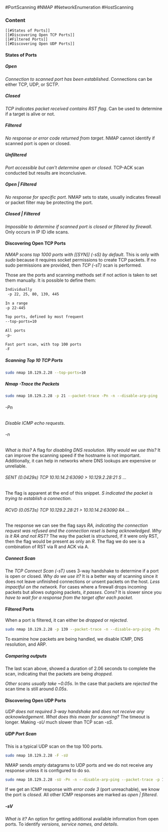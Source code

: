 #PortScanning #NMAP #NetworkEnumeration #HostScanning

### Content
	[[#States of Ports]]
	[[#Discovering Open TCP Ports]]
	[[#Filtered Ports]]
	[[#Discovering Open UDP Ports]]
#### States of Ports
##### Open
*Connection to scanned port has been established*. Connections can be either TCP, UDP, or SCTP.
##### Closed
*TCP indicates packet received contains RST flag*. Can be used to determine if a target is alive or not.
##### Filtered
*No response or error code returned from target*. NMAP cannot identify if scanned port is open or closed.
##### Unfiltered
*Port accessible but can't determine open or closed*. TCP-ACK scan conducted but results are inconclusive.
##### Open | Filtered
*No response for specific port*. NMAP sets to state, usually indicates firewall or packet filter may be protecting the port. 
##### Closed | Filtered
*Impossible to determine if scanned port is closed or filtered by firewall*. Only occurs in IP ID idle scans. 
#### Discovering Open TCP Ports
*NMAP scans top 1000 ports with [[SYN]] (-sS) by default*. This is only with *sudo* because it requires socket permissions to create TCP packets. If no sudo permissions are provided, then *TCP (-sT)* scan is performed. 

Those are the ports and scanning methods set if not action is taken to set them manually. It is possible to define them:
``` bash
Individually
 -p 22, 25, 80, 139, 445

In a range
-p 22-445

Top ports, defined by most frequent
--top-ports=10

All ports
-p-

Fast port scan, with top 100 ports
-F
```
##### Scanning Top 10 TCP Ports
``` bash
sudo nmap 10.129.2.28 --top-ports=10
```
##### Nmap -Trace the Packets
``` bash
sudo nmap 10.129.2.28 -p 21 --packet-trace -Pn -n --disable-arp-ping
```
###### -Pn
*Disable ICMP echo requests*.
###### -n
*What is this?*
	A flag for *disabling DNS resolution*.
*Why would we use this?*
	It can improve the scanning speed if the hostname is not important. Additionally, it can help in networks where DNS lookups are expensive or unreliable. 
###### SENT (0.0429s) TCP 10.10.14.2:63090 > 10.129.2.28:21 S ...
The flag is apparent at the end of this snippet. *S indicated the packet is trying to establish a connection*. 
###### RCVD (0.0573s) TCP 10.129.2.28:21 > 10.10.14.2:63090 RA ...
The response we can see the flag says *RA, indicating the connection request was refused and the connection reset is being acknowledged*. 
*Why is it RA and not RST?*
	The way the packet is structured, if it were only RST, then the flag would be present as only an *R.* The flag we do see is a combination of RST via R and ACK via A. 
##### Connect Scan
The *TCP Connect Scan (-sT)* uses 3-way handshake to determine if a port is open or closed. 
*Why do we use it?*
	It is a better way of scanning since it does not leave unfinished connections or unsent packets on the host. *Less impactful on the network.* 
	For cases where a firewall drops incoming packets but allows outgoing packets, *it passes.*
*Cons?*
	It is slower since you *have to wait for a response from the target after each packet.*
#### Filtered Ports
When a port is filtered, it can either be *dropped* or *rejected*. 

``` bash
sudo nmap 10.129.2.28 -p 139 --packet-trace -n --disable-arp-ping -Pn
```
To examine how packets are being handled, we disable ICMP, DNS resolution, and ARP. 
##### Comparing outputs
The last scan above, showed a duration of 2.06 seconds to complete the scan, indicating that the packets are being *dropped.* 

*Other scans usually take ~0.05s*. In the case that packets are *rejected* the scan time is still around *0.05s*. 
#### Discovering Open UDP Ports
*UDP does not required 3-way handshake* and *does not receive any acknowledgement*.
*What does this mean for scanning?*
	The timeout is longer. Making *-sU* much slower than TCP scan *-sS*.
##### UDP Port Scan
This is a typical UDP scan on the top 100 ports. 
``` bash
sudo nmap 10.129.2.28 -F -sU
```

NMAP sends *empty* datagrams to UDP ports and we do not receive any response unless it is configured to do so. 
``` bash
sudo nmap 10.129.2.28 -sU -Pn -n --disable-arp-ping --packet-trace -p 137 --reason
```

If we get an ICMP response with *error code 3* (port unreachable), we know the port is *closed*. All other ICMP responses are marked as *open | filtered*.
##### -sV
*What is it?*
	An option for getting additional available information from open ports. To identify *versions, service names, and details*. 
